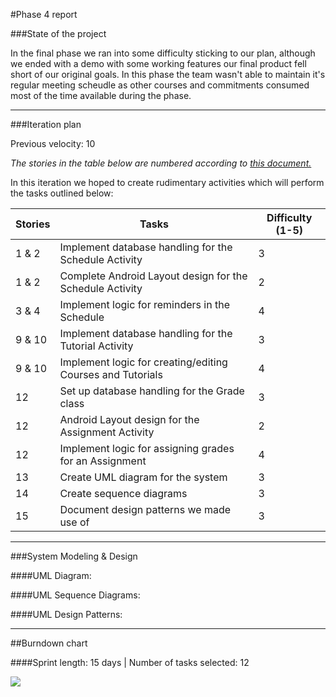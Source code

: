 #Phase 4 report

###State of the project

In the final phase we ran into some difficulty sticking to our plan, although we ended with a demo with some working features our final product fell short of our original goals. In this phase the team wasn't able to maintain it's regular meeting scheudle as other courses and commitments consumed most of the time available during the phase.

---

###Iteration plan

Previous velocity: 10

*The stories in the table below are numbered according to [this document.](https://docs.google.com/document/d/1o0KmEz-ApqhwYmdExeAO6lV3Von-XgY7fawUflz03yE/edit?usp=sharing)*

In this iteration we hoped to create rudimentary activities which will perform the tasks outlined below:

Stories | Tasks | Difficulty (1-5)
--- | --- | ---
1 & 2 | Implement database handling for the Schedule Activity | 3
1 & 2 | Complete Android Layout design for the Schedule Activity | 2
3 & 4 | Implement logic for reminders in the Schedule | 4
9 & 10 | Implement database handling for the Tutorial Activity | 3
9 & 10 | Implement logic for creating/editing Courses and Tutorials | 4
12 | Set up database handling for the Grade class | 3
12 | Android Layout design for the Assignment Activity | 2
12 | Implement logic for assigning grades for an Assignment | 4
13 | Create UML diagram for the system | 3
14 | Create sequence diagrams | 3
15 | Document design patterns we made use of | 3

---

###System Modeling & Design

####UML Diagram:

####UML Sequence Diagrams:

####UML Design Patterns:

---

##Burndown chart

####Sprint length: 15 days  | Number of tasks selected: 12 

<img src="https://docs.google.com/spreadsheet/oimg?key=0Aj2RXBREUV-adDM4TG1zc3BLODByeUlPMGNUa1RWZUE&oid=1&zx=8q89rb35gpp3" />

